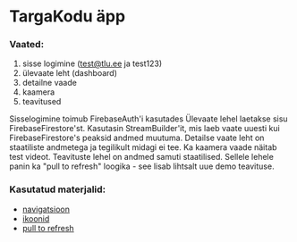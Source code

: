 # TargaKodu äpp

### Vaated:
1. sisse logimine (test@tlu.ee ja test123)
2. ülevaate leht (dashboard)
3. detailne vaade
4. kaamera
5. teavitused

Sisselogimine toimub FirebaseAuth'i kasutades
Ülevaate lehel laetakse sisu FirebaseFirestore'st. Kasutasin StreamBuilder'it, mis laeb vaate 
uuesti kui FirebaseFirestore's peaksid andmed muutuma. 
Detailse vaate leht on staatiliste andmetega ja tegilikult midagi ei tee.
Ka kaamera vaade näitab test videot.
Teavituste lehel on andmed samuti staatilised. Sellele lehele panin ka "pull to refresh"
loogika - see lisab lihtsalt uue demo teavituse.


### Kasutatud materjalid:
 - [navigatsioon](https://www.woolha.com/tutorials/flutter-using-navigationbar-widget-examples)
 - [ikoonid](https://fonts.google.com/icons?icon.query=list)
 - [pull to refresh](https://www.geeksforgeeks.org/flutter-implementing-pull-to-refresh/)
